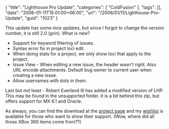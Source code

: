 {
	"title": "Lighthouse Pro Update",
	"categories": [
		"ColdFusion"
	],
	"tags": [],
	"date": "2006-01-11T15:01:00+06:00",
	"url": "/2006/01/11/Lighthouse-Pro-Update",
	"guid": "1023"
}

This update has some nice updates, but since I forgot to change the version number, it is still 2.0 (grin). What is new?

<ul>
<li>Support for keyword filtering of issues.
<li>Syntax error fix in project loci edit.
<li>When doing stats for a project, we only show loci that apply to the project.
<li>Issue View - When editing a new issue, the header wasn't right. Also URL encode attachments. Default bug owner to current user when creating a new issue.
<li>Allow usernames with dots in them.
</ul>

Last but not least - Robert Everland III has added a modified version of LHP. This may be found in the unsupported folder. It is a bit behind this zip, but offers support for MX 6.1 and Oracle. 

As always, you can find the download at the <a href="http://ray.camdenfamily.com/projects/lhp">project page</a> and my <a href="http://www.amazon.com/o/registry/2TCL1D08EZEYE">wishlist</a> is available for those who want to show their support. (Wow, where did all those XBox 360 items come from??)